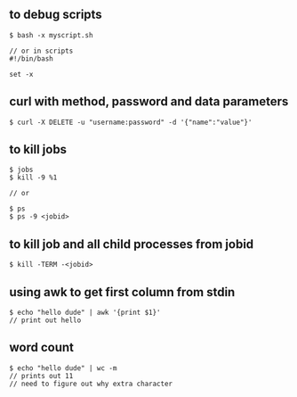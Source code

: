 ## to debug scripts
  
	$ bash -x myscript.sh

	// or in scripts
	#!/bin/bash

	set -x
  


## curl with method, password and data parameters
  
	$ curl -X DELETE -u "username:password" -d '{"name":"value"}'
  

## to kill jobs
  
	$ jobs 
	$ kill -9 %1

	// or

	$ ps 
	$ ps -9 <jobid>
  

## to kill job and all child processes from jobid
  
	$ kill -TERM -<jobid>
  

## using awk to get first column from stdin
  
	$ echo "hello dude" | awk '{print $1}'
	// print out hello
  

## word count
  
	$ echo "hello dude" | wc -m
	// prints out 11
	// need to figure out why extra character
  

